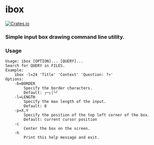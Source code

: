 # ibox
[![Crates.io](https://img.shields.io/crates/v/ibox)](https://crates.io/crates/ibox)

### Simple input box drawing command line utility.

### Usage
```
Usage: ibox [OPTION]... [QUERY]...
Search for QUERY in FILES.
Example:
    ibox -l=24 'Title' 'Context' 'Question: ?>'
Options:
    -b=BORDER
        Specify the border characters.
        Default: ┌─┐│└┘
    -l=LENGTH
        Specify the max length of the input.
        Default: 8
    -p=X,Y
        Specify the position of the top left corner of the box.
        Default: current cursor position
    -c
        Center the box on the screen.
    -h
        Print this help message and exit.
```
